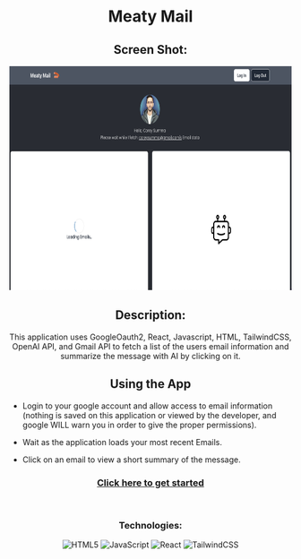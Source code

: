 <div id="description" align="center">

# Meaty Mail

## Screen Shot:
<img
    src="src/assets/appss.png"
    width="800" height="400"
/>

## Description:
This application uses GoogleOauth2, React, Javascript, HTML, TailwindCSS, OpenAI API, and Gmail API to fetch a list of the users email information and summarize the message with AI by clicking on it.

## Using the App
</div>

- Login to your google account and allow access to email information (nothing is saved on this application or viewed by the developer, and google WILL warn you in order to give the proper permissions).

- Wait as the application loads your most recent Emails.

- Click on an email to view a short summary of the message.

<div align='center'>

### [Click here to get started](https://gmail-ai.netlify.app/)

</div>
</br>

<div align='center'>

<h3>
Technologies:
</h3>

![HTML5](https://img.shields.io/badge/html5-%23E34F26.svg?style=for-the-badge&logo=html5&logoColor=white)
![JavaScript](https://img.shields.io/badge/JavaScript-323330?style=for-the-badge&logo=javascript&logoColor=F7DF1E)
![React](https://img.shields.io/badge/react-%2320232a.svg?style=for-the-badge&logo=react&logoColor=%2361DAFB)
![TailwindCSS](https://img.shields.io/badge/tailwindcss-%2338B2AC.svg?style=for-the-badge&logo=tailwind-css&logoColor=white)

</div>

